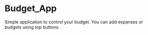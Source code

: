 # Budget_App
Simple application to control your budget. You can add expanses or budgets using top buttons.
